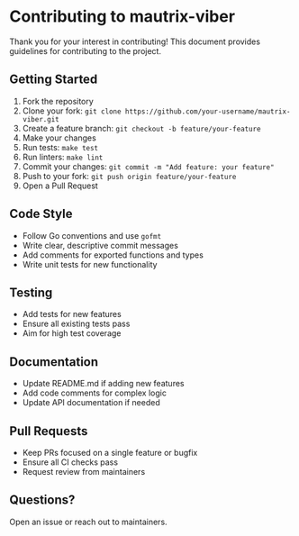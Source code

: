 # Contributing to mautrix-viber

Thank you for your interest in contributing! This document provides guidelines for contributing to the project.

## Getting Started

1. Fork the repository
2. Clone your fork: `git clone https://github.com/your-username/mautrix-viber.git`
3. Create a feature branch: `git checkout -b feature/your-feature`
4. Make your changes
5. Run tests: `make test`
6. Run linters: `make lint`
7. Commit your changes: `git commit -m "Add feature: your feature"`
8. Push to your fork: `git push origin feature/your-feature`
9. Open a Pull Request

## Code Style

- Follow Go conventions and use `gofmt`
- Write clear, descriptive commit messages
- Add comments for exported functions and types
- Write unit tests for new functionality

## Testing

- Add tests for new features
- Ensure all existing tests pass
- Aim for high test coverage

## Documentation

- Update README.md if adding new features
- Add code comments for complex logic
- Update API documentation if needed

## Pull Requests

- Keep PRs focused on a single feature or bugfix
- Ensure all CI checks pass
- Request review from maintainers

## Questions?

Open an issue or reach out to maintainers.

